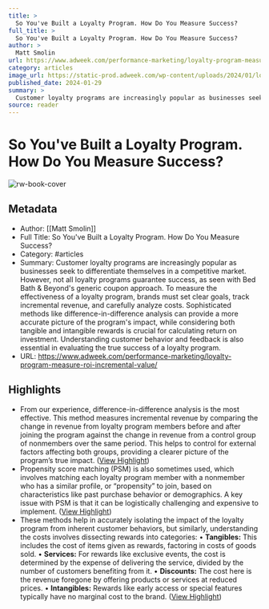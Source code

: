 ```yaml
---
title: >
  So You've Built a Loyalty Program. How Do You Measure Success?
full_title: >
  So You've Built a Loyalty Program. How Do You Measure Success?
author: >
  Matt Smolin
url: https://www.adweek.com/performance-marketing/loyalty-program-measure-roi-incremental-value/
category: articles
image_url: https://static-prod.adweek.com/wp-content/uploads/2024/01/loyalty-program-measure-success-2024-600x315.jpg
published_date: 2024-01-29
summary: >
  Customer loyalty programs are increasingly popular as businesses seek to differentiate themselves in a competitive market. However, not all loyalty programs guarantee success, as seen with Bed Bath & Beyond's generic coupon approach. To measure the effectiveness of a loyalty program, brands must set clear goals, track incremental revenue, and carefully analyze costs. Sophisticated methods like difference-in-difference analysis can provide a more accurate picture of the program's impact, while considering both tangible and intangible rewards is crucial for calculating return on investment. Understanding customer behavior and feedback is also essential in evaluating the true success of a loyalty program.
source: reader
---
```

# So You've Built a Loyalty Program. How Do You Measure Success?

![rw-book-cover](https://static-prod.adweek.com/wp-content/uploads/2024/01/loyalty-program-measure-success-2024-600x315.jpg)

## Metadata
- Author: [[Matt Smolin]]
- Full Title: So You've Built a Loyalty Program. How Do You Measure Success?
- Category: #articles
- Summary: Customer loyalty programs are increasingly popular as businesses seek to differentiate themselves in a competitive market. However, not all loyalty programs guarantee success, as seen with Bed Bath & Beyond's generic coupon approach. To measure the effectiveness of a loyalty program, brands must set clear goals, track incremental revenue, and carefully analyze costs. Sophisticated methods like difference-in-difference analysis can provide a more accurate picture of the program's impact, while considering both tangible and intangible rewards is crucial for calculating return on investment. Understanding customer behavior and feedback is also essential in evaluating the true success of a loyalty program.
- URL: https://www.adweek.com/performance-marketing/loyalty-program-measure-roi-incremental-value/

## Highlights
- From our experience, difference-in-difference analysis is the most effective. This method measures incremental revenue by comparing the change in revenue from loyalty program members before and after joining the program against the change in revenue from a control group of nonmembers over the same period. This helps to control for external factors affecting both groups, providing a clearer picture of the program’s true impact. ([View Highlight](https://read.readwise.io/read/01hs9acmshzprtk7sabmz2sf6f))
- Propensity score matching (PSM) is also sometimes used, which involves matching each loyalty program member with a nonmember who has a similar profile, or “propensity” to join, based on characteristics like past purchase behavior or demographics. A key issue with PSM is that it can be logistically challenging and expensive to implement. ([View Highlight](https://read.readwise.io/read/01hs9abyy2vj1vh56v2kcxq3ga))
- These methods help in accurately isolating the impact of the loyalty program from inherent customer behaviors, but similarly, understanding the costs involves dissecting rewards into categories:
  • **Tangibles:** This includes the cost of items given as rewards, factoring in costs of goods sold.
  • **Services:** For rewards like exclusive events, the cost is determined by the expense of delivering the service, divided by the number of customers benefiting from it.
  • **Discounts:** The cost here is the revenue foregone by offering products or services at reduced prices.
  • **Intangibles:** Rewards like early access or special features typically have no marginal cost to the brand. ([View Highlight](https://read.readwise.io/read/01hs9adawa94k9w3wj2yqqjhax))


